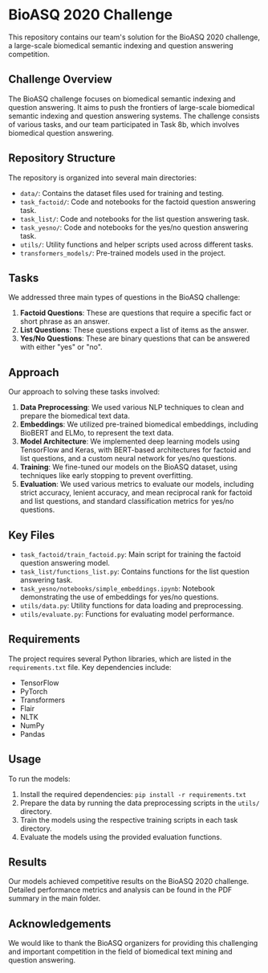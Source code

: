 # BioASQ 2020 Challenge

This repository contains our team's solution for the BioASQ 2020 challenge, a large-scale biomedical semantic indexing and question answering competition.

## Challenge Overview

The BioASQ challenge focuses on biomedical semantic indexing and question answering. It aims to push the frontiers of large-scale biomedical semantic indexing and question answering systems. The challenge consists of various tasks, and our team participated in Task 8b, which involves biomedical question answering.

## Repository Structure

The repository is organized into several main directories:

- `data/`: Contains the dataset files used for training and testing.
- `task_factoid/`: Code and notebooks for the factoid question answering task.
- `task_list/`: Code and notebooks for the list question answering task.
- `task_yesno/`: Code and notebooks for the yes/no question answering task.
- `utils/`: Utility functions and helper scripts used across different tasks.
- `transformers_models/`: Pre-trained models used in the project.

## Tasks

We addressed three main types of questions in the BioASQ challenge:

1. **Factoid Questions**: These are questions that require a specific fact or short phrase as an answer.
2. **List Questions**: These questions expect a list of items as the answer.
3. **Yes/No Questions**: These are binary questions that can be answered with either "yes" or "no".

## Approach

Our approach to solving these tasks involved:

1. **Data Preprocessing**: We used various NLP techniques to clean and prepare the biomedical text data.
2. **Embeddings**: We utilized pre-trained biomedical embeddings, including BioBERT and ELMo, to represent the text data.
3. **Model Architecture**: We implemented deep learning models using TensorFlow and Keras, with BERT-based architectures for factoid and list questions, and a custom neural network for yes/no questions.
4. **Training**: We fine-tuned our models on the BioASQ dataset, using techniques like early stopping to prevent overfitting.
5. **Evaluation**: We used various metrics to evaluate our models, including strict accuracy, lenient accuracy, and mean reciprocal rank for factoid and list questions, and standard classification metrics for yes/no questions.

## Key Files

- `task_factoid/train_factoid.py`: Main script for training the factoid question answering model.
- `task_list/functions_list.py`: Contains functions for the list question answering task.
- `task_yesno/notebooks/simple_embeddings.ipynb`: Notebook demonstrating the use of embeddings for yes/no questions.
- `utils/data.py`: Utility functions for data loading and preprocessing.
- `utils/evaluate.py`: Functions for evaluating model performance.

## Requirements

The project requires several Python libraries, which are listed in the `requirements.txt` file. Key dependencies include:

- TensorFlow
- PyTorch
- Transformers
- Flair
- NLTK
- NumPy
- Pandas

## Usage

To run the models:

1. Install the required dependencies: `pip install -r requirements.txt`
2. Prepare the data by running the data preprocessing scripts in the `utils/` directory.
3. Train the models using the respective training scripts in each task directory.
4. Evaluate the models using the provided evaluation functions.

## Results

Our models achieved competitive results on the BioASQ 2020 challenge. Detailed performance metrics and analysis can be found in the PDF summary in the main folder.

## Acknowledgements

We would like to thank the BioASQ organizers for providing this challenging and important competition in the field of biomedical text mining and question answering.

